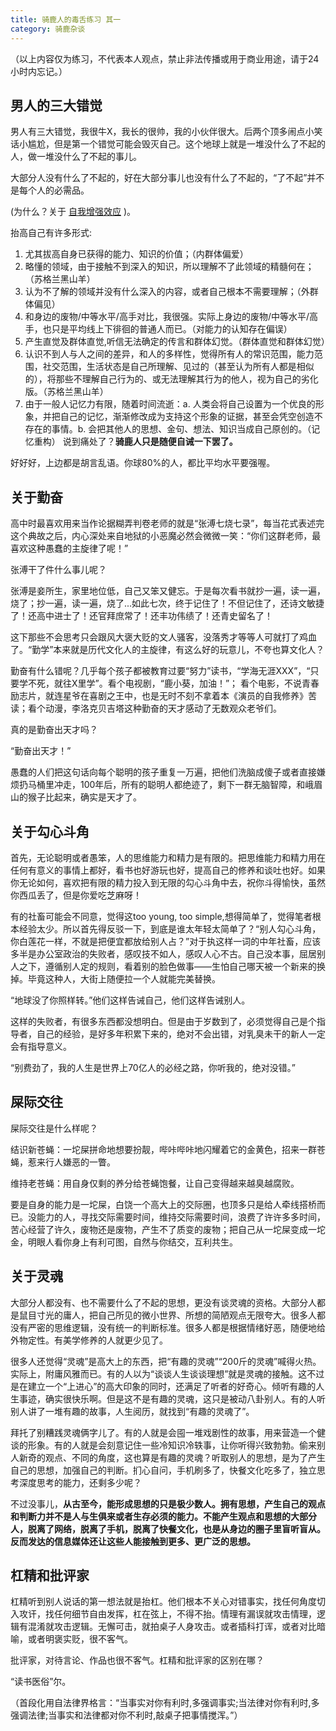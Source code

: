 ```yaml
---
title: 骑鹿人的毒舌练习 其一
category: 骑鹿杂谈
---
```


（以上内容仅为练习，不代表本人观点，禁止非法传播或用于商业用途，请于24小时内忘记。）

## 男人的三大错觉

男人有三大错觉，我很牛X，我长的很帅，我的小伙伴很大。后两个顶多闹点小笑话小尴尬，但是第一个错觉可能会毁灭自己。这个地球上就是一堆没什么了不起的人，做一堆没什么了不起的事儿。


大部分人没有什么了不起的，好在大部分事儿也没有什么了不起的，“了不起”并不是每个人的必需品。

(为什么？关于
[自我增强效应](http://tech.sina.com.cn/d/f/2017-03-07/doc-ifycaafp2208890.shtml)
)。

抬高自己有许多形式:

1. 尤其拔高自身已获得的能力、知识的价值；（内群体偏爱）
2. 略懂的领域，由于接触不到深入的知识，所以理解不了此领域的精髓何在；（苏格兰黑山羊）
3. 认为不了解的领域并没有什么深入的内容，或者自己根本不需要理解；（外群体偏见）
4. 和身边的废物/中等水平/高手对比，我很强。实际上身边的废物/中等水平/高手，也只是平均线上下徘徊的普通人而已。（对能力的认知存在偏误）
5. 产生直觉及群体直觉,听信无法确定的传言和群体幻觉。（群体直觉和群体幻觉）
6. 认识不到人与人之间的差异，和人的多样性，觉得所有人的常识范围，能力范围，社交范围，生活状态是自己所理解、见过的（甚至认为所有人都是相似的），将那些不理解自己行为的、或无法理解其行为的他人，视为自己的劣化版。（苏格兰黑山羊）
7. 由于一般人记忆力有限，随着时间流逝：a. 人类会将自己设置为一个优良的形象，并把自己的记忆，渐渐修改成为支持这个形象的证据，甚至会凭空创造不存在的事情。b. 会把其他人的思想、金句、想法、知识当成自己原创的。（记忆重构）
说到痛处了？**骑鹿人只是随便自诫一下罢了。**

好好好，上边都是胡言乱语。你球80%的人，都比平均水平要强喔。


## 关于勤奋

高中时最喜欢用来当作论据糊弄判卷老师的就是“张溥七烧七录”，每当花式表述完这个典故之后，内心深处来自地狱的小恶魔必然会微微一笑：“你们这群老师，最喜欢这种愚蠢的主旋律了呢！”

张溥干了件什么事儿呢？

张溥是妾所生，家里地位低，自己又笨又健忘。于是每次看书就抄一遍，读一遍，烧了；抄一遍，读一遍，烧了...如此七次，终于记住了！不但记住了，还诗文敏捷了！还高中进士了！还官拜庶常了！还丰功伟绩了！还青史留名了！

这下那些不会思考只会跟风大褒大贬的文人骚客，没落秀才等等人可就打了鸡血了。“勤学”本来就是历代文化人的主旋律，有这么好的玩意儿，不夸也算文化人？

勤奋有什么错呢？几乎每个孩子都被教育过要“努力”读书，“学海无涯XXX”，“只要学不死，就往X里学”。看个电视剧，“鹿小葵，加油！”； 看个电影，不说青春励志片，就连星爷在喜剧之王中，也是无时不刻不拿着本《演员的自我修养》苦读；看个动漫，李洛克贝吉塔这种勤奋的天才感动了无数观众老爷们。

真的是勤奋出天才吗？

“勤奋出天才！”

愚蠢的人们把这句话向每个聪明的孩子重复一万遍，把他们洗脑成傻子或者直接嫌烦扔马桶里冲走，100年后，所有的聪明人都绝迹了，剩下一群无脑智障，和峨眉山的猴子比起来，确实是天才了。

## 关于勾心斗角

首先，无论聪明或者愚笨，人的思维能力和精力是有限的。把思维能力和精力用在任何有意义的事情上都好，看书也好游玩也好，提高自己的修养和谈吐也好。如果你无论如何，喜欢把有限的精力投入到无限的勾心斗角中去，祝你斗得愉快，虽然你西瓜丢了，但是你爱吃芝麻呀！

有的社畜可能会不同意，觉得这too young, too simple,想得简单了，觉得笔者根本经验太少。所以首先得反驳一下，到底是谁太年轻太简单了？“别人勾心斗角，你白莲花一样，不就是把便宜都放给别人占？”对于执这样一词的中年社畜，应该多半是办公室政治的失败者，感叹技不如人，感叹人心不古。自己没本事，屈居别人之下，遵循别人定的规则，看着别的脸色做事——生怕自己哪天被一个新来的换掉。毕竟这种人，大街上随便拉一个人就能完美替换。

“地球没了你照样转。”他们这样告诫自己，他们这样告诫别人。

这样的失败者，有很多东西都没想明白。但是由于岁数到了，必须觉得自己是个指导者，自己的经验，是好多年积累下来的，绝对不会出错，对乳臭未干的新人一定会有指导意义。

“别费劲了，我的人生是世界上70亿人的必经之路，你听我的，绝对没错。”

## 屎际交往

屎际交往是什么样呢？


结识新苍蝇：一坨屎拼命地想要扮靓，哔咔哔咔地闪耀着它的金黄色，招来一群苍蝇，惹来行人嫌恶的一瞥。


维持老苍蝇：用自身仅剩的养分给苍蝇饱餐，让自己变得越来越臭越腐败。


要是自身的能力是一坨屎，白饶一个高大上的交际圈，也顶多只是给人牵线搭桥而已。没能力的人，寻找交际需要时间，维持交际需要时间，浪费了许许多多时间，苦心经营了许久，废物还是废物，产生不了质变的废物；把自己从一坨屎变成一坨金，明眼人看你身上有利可图，自然与你结交，互利共生。

## 关于灵魂

大部分人都没有、也不需要什么了不起的思想，更没有谈灵魂的资格。大部分人都是鼠目寸光的庸人，把自己所见的微小世界、所想的简陋观点无限夸大。很多人都没有严密的思维逻辑，没有统一的判断标准。很多人都是根据情绪好恶，随便地给外物定性。有美学修养的人就更少见了。

很多人还觉得“灵魂”是高大上的东西，把“有趣的灵魂”“200斤的灵魂”喊得火热。实际上，附庸风雅而已。有的人以为“谈谈人生谈谈理想”就是灵魂的接触。这不过是在建立一个“上进心”的高大印象的同时，还满足了听者的好奇心。倾听有趣的人生事迹，确实很快乐啊。但是这不是有趣的灵魂，这只是被动八卦别人。有的人听别人讲了一堆有趣的故事，人生阅历，就找到“有趣的灵魂了”。

拜托了别糟践灵魂俩字儿了。有的人就是会囤一堆戏剧性的故事，用来营造一个健谈的形象。有的人就是会刻意记住一些冷知识冷轶事，让你听得兴致勃勃。偷来别人新奇的观点、不同的角度，这也算是有趣的灵魂？听取别人的思想，是为了产生自己的思想，加强自己的判断。扪心自问，手机刷多了，快餐文化吃多了，独立思考深度思考的能力，还剩多少呢？

不过没事儿，**从古至今，能形成思想的只是极少数人。拥有思想，产生自己的观点和判断力并不是人与生俱来或者生存必须的能力。不能产生观点和思想的大部分人，脱离了网络，脱离了手机，脱离了快餐文化，也是从身边的圈子里盲听盲从。反而发达的信息媒体还让这些人能接触到更多、更广泛的思想。**

## 杠精和批评家

杠精听到别人说话的第一想法就是抬杠。他们根本不关心对错事实，找任何角度切入攻讦，找任何细节自由发挥，杠在弦上，不得不抬。情理有漏误就攻击情理，逻辑有混淆就攻击逻辑。无懈可击，就拍桌子人身攻击。或者插科打诨，或者对比暗喻，或者明褒实贬，很不客气。

批评家，对待言论、作品也很不客气。杠精和批评家的区别在哪？

“读书医俗”尔。

（首段化用自法律界格言：“当事实对你有利时,多强调事实;当法律对你有利时,多强调法律;当事实和法律都对你不利时,敲桌子把事情搅浑。”）
